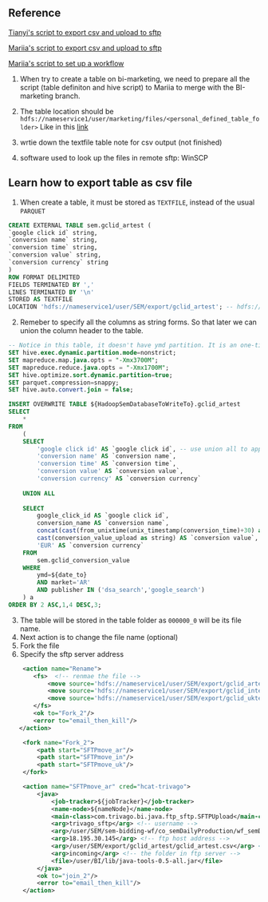 
## Reference

[Tianyi's script to export csv and upload to sftp](http://git.trivago.trv/projects/BI/repos/sem-bidding-wf/browse/co_semDailyProduction/wf_semDailyProduction/wf_biddingFeatures/wf_gclid_conversion_value/workflow.xml)

[Mariia's script to export csv and upload to sftp](http://git.trivago.trv/projects/BI/repos/bi-marketing/browse/marketing-wf/co_mdailyBP/wf_mdailyBP/wf_sftp_upload_adphorus_data/workflow.xml)

[Mariia's script to set up a workflow](http://git.trivago.trv/projects/BI/repos/bi-marketing/browse/marketing-wf/co_mdailyBP/wf_mdailyBP/wf_criteo_bp/workflow.xml)


1. When try to create a table on bi-marketing, we need to prepare all the script (table definiton and hive script) to Mariia to merge with the BI-marketing branch.

2. The table location should be `hdfs://nameservice1/user/marketing/files/<personal_defined_table_folder>` Like in this [link](http://git.trivago.trv/projects/BI/repos/bi-marketing/browse/marketing-wf/co_mdailyBP/wf_mdailyBP/wf_gclid_bp/table_gclid_bp_locale)

3. wrtie down the textfile table note for csv output (not finished)

4. software used to look up the files in remote sftp: WinSCP



## Learn how to export table as csv file
1. When create a table, it must be stored as `TEXTFILE`, instead of the usual `PARQUET`

```SQL
CREATE EXTERNAL TABLE sem.gclid_artest (
`google click id` string,
`conversion name` string,
`conversion time` string,
`conversion value` string,
`conversion currency` string
)
ROW FORMAT DELIMITED 
FIELDS TERMINATED BY ','
LINES TERMINATED BY '\n' 
STORED AS TEXTFILE
LOCATION 'hdfs://nameservice1/user/SEM/export/gclid_artest'; -- hdfs://nameservice1/user/XXX/XXX/table_folder
```

2. Remeber to specify all the columns as string forms. So that later we can union the column header to the table.

```SQL
-- Notice in this table, it doesn't have ymd partition. It is an one-time use table, meaning it will not store historical data, old data are overwrite.
SET hive.exec.dynamic.partition.mode=nonstrict;
SET mapreduce.map.java.opts = "-Xmx3700M";
SET mapreduce.reduce.java.opts = "-Xmx1700M";
SET hive.optimize.sort.dynamic.partition=true;
SET parquet.compression=snappy;
SET hive.auto.convert.join = false;

INSERT OVERWRITE TABLE ${HadoopSemDatabaseToWriteTo}.gclid_artest
SELECT
    *
FROM
	(
	SELECT
	    'google click id' AS `google click id`, -- use union all to append the column header to the table
	    'conversion name' AS `conversion name`,
	    'conversion time' AS `conversion time`,
	    'conversion value' AS `conversion value`,
	    'conversion currency' AS `conversion currency`
	
	UNION ALL
	
	SELECT
	    google_click_id AS `google click id`,
	    conversion_name AS `conversion name`,
	    concat(cast(from_unixtime(unix_timestamp(conversion_time)+30) as string),'+0000') AS `conversion time`,
	    cast(conversion_value_upload as string) AS `conversion value`,
	    'EUR' AS `conversion currency`
	FROM
	    sem.gclid_conversion_value
	WHERE
	    ymd=${date_to}
	    AND market='AR'
	    AND publisher IN ('dsa_search','google_search')
    ) a
ORDER BY 2 ASC,1,4 DESC,3;

```

3. The table will be stored in the table folder as `000000_0` will be its file name.
4. Next action is to change the file name (optional)
5. Fork the file
6. Specify the sftp server address

```XML
    <action name="Rename">
       <fs>  <!-- renmae the file -->
           <move source='hdfs://nameservice1/user/SEM/export/gclid_artest/000000_0' target='hdfs://nameservice1/user/SEM/export/gclid_artest/gclid_artest.csv'/> 
           <move source='hdfs://nameservice1/user/SEM/export/gclid_intest/000000_0' target='hdfs://nameservice1/user/SEM/export/gclid_intest/gclid_intest.csv'/>
           <move source='hdfs://nameservice1/user/SEM/export/gclid_uktest/000000_0' target='hdfs://nameservice1/user/SEM/export/gclid_uktest/gclid_uktest.csv'/>
       </fs>
       <ok to="Fork_2"/>
       <error to="email_then_kill"/>
   </action>

 	<fork name="Fork_2">
      	<path start="SFTPmove_ar"/>
      	<path start="SFTPmove_in"/>
      	<path start="SFTPmove_uk"/>
  	</fork>

    <action name="SFTPmove_ar" cred="hcat-trivago">
        <java>
            <job-tracker>${jobTracker}</job-tracker>
            <name-node>${nameNode}</name-node>
            <main-class>com.trivago.bi.java.ftp_sftp.SFTPUpload</main-class>
            <arg>trivago_sftp</arg> <!-- username -->
            <arg>/user/SEM/sem-bidding-wf/co_semDailyProduction/wf_semDailyProduction/wf_biddingFeatures/sftppassword</arg> <!-- password file location -->  
            <arg>18.195.30.145</arg> <!-- ftp host address -->
            <arg>/user/SEM/export/gclid_artest/gclid_artest.csv</arg> <!-- hdfs file path to be moved -->
            <arg>incoming</arg> <!-- the folder in ftp server -->
            <file>/user/BI/lib/java-tools-0.5-all.jar</file>
        </java>      
     	<ok to="join_2"/>
     	<error to="email_then_kill"/>
 	</action>
```

